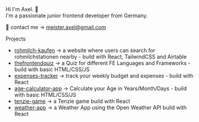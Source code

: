 <p></p>
<p>Hi I'm Axel. 👋 <br/>I'm a passionate junior frontend developer from Germany.</p>

📧 contact me → [meister.axel@gmail.com](mailto:meister.axel@gmail.com)

<p>Projects</p> 

- [rohmilch-kaufen](https://github.com/meisteraxel/rohmilch-kaufen.de) → a website where users can search for rohmilchstationen nearby - build with React, TailwindCSS and Airtable 
- [thefrontendquiz](https://github.com/meisteraxel/frontend-quiz) → a Quiz for different FE Languages and Frameworks - build with basic HTML/CSS/JS
- [expenses-tracker](https://github.com/meisteraxel/expenses-chart) → track your weekly budget and expenses - build with React
- [age-calculator-app](https://github.com/meisteraxel/age-calculator-app-main) → Calculate your Age in Years/Month/Days - build with basic HTML/CSS/JS
- [tenzie-game](https://github.com/meisteraxel/tenzie) → a Tenzie game build with React
- [weather-app](https://github.com/meisteraxel/weather-app) → a Weather App using the Open Weather API build with React




